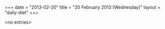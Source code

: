 +++
date = "2013-02-20"
title = "20 February 2013 (Wednesday)"
layout = "daily-diet"
+++


\<no entries\>

